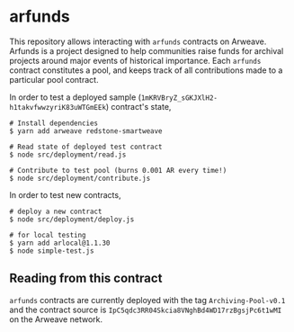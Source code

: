 # arfunds

This repository allows interacting with `arfunds` contracts on Arweave. Arfunds is a project designed to help communities raise funds for archival projects around major events of historical importance. Each `arfunds` contract constitutes a pool, and keeps track of all contributions made to a particular pool contract. 

In order to test a deployed sample (`1mKRVBryZ_sGKJXlH2-h1takvfwwzyriK83uWTGmEEk`) contract's state,

```
# Install dependencies
$ yarn add arweave redstone-smartweave

# Read state of deployed test contract
$ node src/deployment/read.js

# Contribute to test pool (burns 0.001 AR every time!)
$ node src/deployment/contribute.js
```

In order to test new contracts, 
```
# deploy a new contract
$ node src/deployment/deploy.js

# for local testing
$ yarn add arlocal@1.1.30
$ node simple-test.js
``` 

## Reading from this contract
`arfunds` contracts are currently deployed with the tag `Archiving-Pool-v0.1` and the contract source is `IpC5qdc3RR04Skcia8VNghBd4WD17rzBgsjPc6t1wMI` on the Arweave network. 
